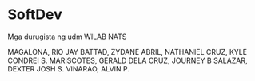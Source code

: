 # SoftDev
Mga durugista ng udm WILAB NATS

MAGALONA, RIO JAY
BATTAD, ZYDANE
ABRIL, NATHANIEL
CRUZ, KYLE CONDREI S.
MARISCOTES, GERALD
DELA CRUZ, JOURNEY B
SALAZAR, DEXTER JOSH S.
VINARAO, ALVIN P.

